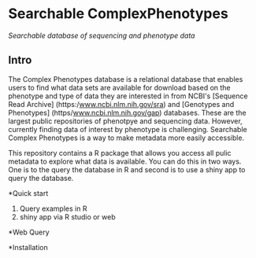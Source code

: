 # Searchable ComplexPhenotypes
*Searchable database of sequencing and phenotype data*
## Intro
The Complex Phenotypes database is a relational database that enables users to find what data sets are available for download based on the phenotype and type of data they are interested in from NCBI's [Sequence Read Archive] (https:/www.ncbi.nlm.nih.gov/sra) and [Genotypes and Phenotypes] (https/www.ncbi.nlm.nih.gov/gap) databases. These are the largest public repositories of phenotpye and sequencing data. However, currently finding data of interest by phenotype is challenging. Searchable Complex Phenotypes is a way to make metadata more easily accessible.

This repository contains a R package that allows you access all pulic metadata to explore what data is available. You can do this in two ways. One is to the query the database in R and second is to use a shiny app to query the database. 

*Quick start
  1. Query examples in R
  2. shiny app via R studio or web

*Web Query

*Installation  
 
